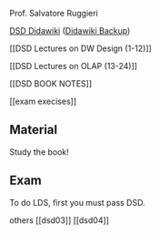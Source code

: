 Prof. Salvatore Ruggieri

[DSD Didawiki](http://didawiki.di.unipi.it/doku.php/mds/dsd/start)
([Didawiki Backup](https://pocket.co/share/0a78cb70-abf8-4935-a370-a6397a349390))

[[DSD Lectures on DW Design (1-12)]]

[[DSD Lectures on OLAP (13-24)]]

[[DSD BOOK NOTES]]

[[exam execises]]

## Material
Study the book!

## Exam
To do LDS, first you must pass DSD.

others
[[dsd03]]
[[dsd04]]






